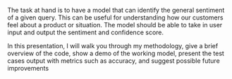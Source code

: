 The task at hand is to have a model that can identify the general sentiment of a given query. This can be useful for understanding how our customers feel about a product or situation. The model should be able to take in user input and output the sentiment and confidence score. 

In this presentation, I will walk you through my methodology, give a brief overview of the code, show a demo of the working model, present the test cases output with metrics such as accuracy, and suggest possible future improvements